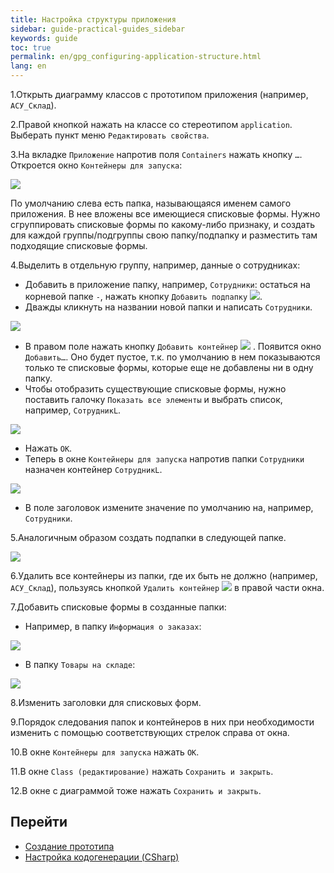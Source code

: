```yaml
---
title: Настройка структуры приложения
sidebar: guide-practical-guides_sidebar
keywords: guide
toc: true
permalink: en/gpg_configuring-application-structure.html
lang: en
---
```


1.Открыть диаграмму классов с прототипом приложения (например, `АСУ_Склад`).

2.Правой кнопкой нажать на классе со стереотипом `application`. Выберать пункт меню `Редактировать свойства`.

3.На вкладке `Приложение` напротив поля `Containers` нажать кнопку `…`. Откроется окно `Контейнеры для запуска`:
 
![](/images/pages/guides/flexberry-aspnet/containers-launching.png) 

По умолчанию слева есть папка, называющаяся именем самого приложения. В нее вложены все имеющиеся списковые формы. Нужно сгруппировать списковые формы по какому-либо признаку, и создать для каждой группы/подгруппы свою папку/подпапку и разместить там подходящие списковые формы.

4.Выделить в отдельную группу, например, данные о сотрудниках:

  * Добавить в приложение папку, например, `Сотрудники`: остаться на корневой папке `-`, нажать кнопку `Добавить подпапку` ![](/images/pages/guides/flexberry-aspnet/subfolder.png).  
  * Дважды кликнуть на названии новой папки и написать `Сотрудники`.

 ![](/images/pages/guides/flexberry-aspnet/employees.png) 

  * В правом поле нажать кнопку `Добавить контейнер`  ![](/images/pages/guides/flexberry-aspnet/add.png) . Появится окно `Добавить…`. Оно будет пустое, т.к. по умолчанию в нем показываются только те списковые формы, которые еще не добавлены ни в одну папку. 
  * Чтобы отобразить существующие списковые формы, нужно поставить галочку `Показать все элементы` и выбрать список, например, `СотрудникL`.

 ![](/images/pages/guides/flexberry-aspnet/employeer-l.png) 

  * Нажать `ОК`.
  * Теперь в окне `Контейнеры для запуска` напротив папки `Сотрудники` назначен контейнер `СотрудникL`.

 ![](/images/pages/guides/flexberry-aspnet/employeer-l-container.jpg) 

  * В поле заголовок измените значение по умолчанию на, например, `Сотрудники`.

5.Аналогичным образом создать подпапки в следующей папке.

 ![](/images/pages/guides/flexberry-aspnet/other-folders.png) 

6.Удалить все контейнеры из папки, где их быть не должно (например, `АСУ_Склад`), пользуясь кнопкой `Удалить контейнер` ![](/images/pages/guides/flexberry-aspnet/delete.png) в правой части окна.

7.Добавить списковые формы в созданные папки:

  * Например, в папку `Информация о заказах`:

 ![](/images/pages/guides/flexberry-aspnet/orders.png) 

  * В папку `Товары на складе`:

 ![](/images/pages/guides/flexberry-aspnet/goods.png)

8.Изменить заголовки для списковых форм.

9.Порядок следования папок и контейнеров в них при необходимости изменить с помощью соответствующих стрелок справа от окна.

10.В окне `Контейнеры для запуска` нажать `ОК`.

11.В окне `Class (редактирование)` нажать `Сохранить и закрыть`.

12.В окне с диаграммой тоже нажать `Сохранить и закрыть`.

## Перейти

* <i class="fa fa-arrow-left" aria-hidden="true"></i> [Создание прототипа](gpg_prototype-creating.html)
* [Настройка кодогенерации (CSharp)](gpg_configuring-generation.html) <i class="fa fa-arrow-right" aria-hidden="true"></i> 
